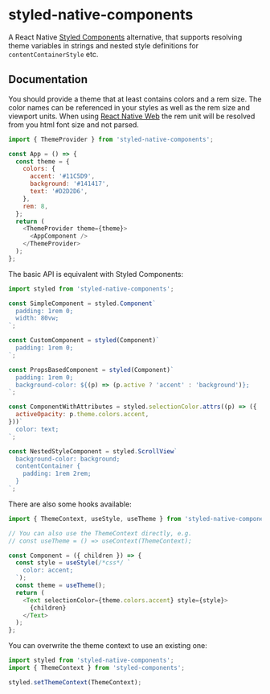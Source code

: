 # styled-native-components

A React Native [Styled Components](https://www.styled-components.com) alternative, that supports resolving theme variables in strings and nested style definitions for `contentContainerStyle` etc.

## Documentation

You should provide a theme that at least contains colors and a rem size. The color names can be referenced in your styles as well as the rem size and viewport units. When using [React Native Web](https://www.github.com/necolas/react-native-web) the rem unit will be resolved from you html font size and not parsed.

```js
import { ThemeProvider } from 'styled-native-components';

const App = () => {
  const theme = {
    colors: {
      accent: '#11C5D9',
      background: '#141417',
      text: '#D2D2D6',
    },
    rem: 8,
  };
  return (
    <ThemeProvider theme={theme}>
      <AppComponent />
    </ThemeProvider>
  );
};
```

The basic API is equivalent with Styled Components:

```js
import styled from 'styled-native-components';

const SimpleComponent = styled.Component`
  padding: 1rem 0;
  width: 80vw;
`;

const CustomComponent = styled(Component)`
  padding: 1rem 0;
`;

const PropsBasedComponent = styled(Component)`
  padding: 1rem 0;
  background-color: ${(p) => (p.active ? 'accent' : 'background')};
`;

const ComponentWithAttributes = styled.selectionColor.attrs((p) => ({
  activeOpacity: p.theme.colors.accent,
}))`
  color: text;
`;

const NestedStyleComponent = styled.ScrollView`
  background-color: background;
  contentContainer {
    padding: 1rem 2rem;
  }
`;
```

There are also some hooks available:

```js
import { ThemeContext, useStyle, useTheme } from 'styled-native-components';

// You can also use the ThemeContext directly, e.g.
// const useTheme = () => useContext(ThemeContext);

const Component = ({ children }) => {
  const style = useStyle(/*css*/ `
    color: accent;
  `);
  const theme = useTheme();
  return (
    <Text selectionColor={theme.colors.accent} style={style}>
      {children}
    </Text>
  );
};
```

You can overwrite the theme context to use an existing one:

```js
import styled from 'styled-native-components';
import { ThemeContext } from 'styled-components';

styled.setThemeContext(ThemeContext);
```
